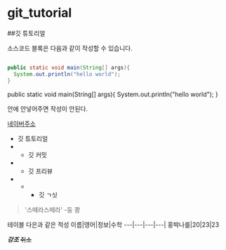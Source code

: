 # git_tutorial

##깃 튜토리얼

소스코드 블록은 다음과 같이 작성할 수 있습니다.

```java

public static void main(String[] args){
  System.out.println("hello world");
}

```
public static void main(String[] args){
  System.out.println("hello world");
}

안에 안넣어주면 작성이 안된다.

[네이버주소](https://www.naver.com/)

* 깃 튜토리얼
*  * 깃 커밋
*  * 깃 프리뷰
*  * * 깃 ㄱ싯

>'스떼라스떼라' -둥 쾅

테이블 다은과 같은 적성
이름|영어|정보|수학
---|---|---|---|
홍박나를|20|23|23


***강조*** ~~취소~~
